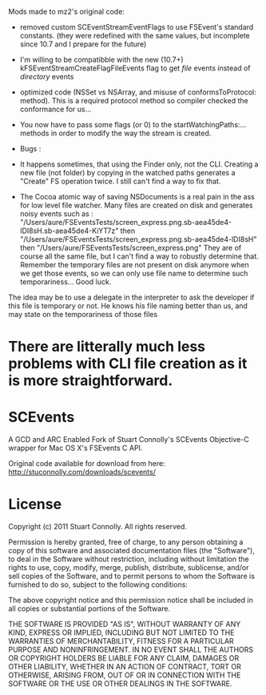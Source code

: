 Mods made to mz2's original code:

- removed custom SCEventStreamEventFlags to use FSEvent's standard constants. (they were redefined with the same values, but incomplete since 10.7 and I prepare for the future)
- I'm willing to be compatibble with the new (10.7+) kFSEventStreamCreateFlagFileEvents flag to get _file_ events instead of _directory_ events 
- optimized code (NSSet vs NSArray, and misuse of conformsToProtocol: method). This is a required protocol method so compiler checked the conformance for us...
- You now have to pass some flags (or 0) to the startWatchingPaths:... methods
in order to modify the way the stream is created.

- Bugs :
- It happens sometimes, that using the Finder only, not the CLI. Creating a new file (not folder) by copying in the watched paths generates a "Create" FS operation twice. I still can't find a way to fix that.
- The Cocoa atomic way of saving NSDocuments is a real pain in the ass for low level file watcher. Many files are created on disk and generates noisy events such as :
"/Users/aure/FSEventsTests/screen_express.png.sb-aea45de4-lDI8sH.sb-aea45de4-KiYT7z" then
"/Users/aure/FSEventsTests/screen_express.png.sb-aea45de4-lDI8sH" then
"/Users/aure/FSEventsTests/screen_express.png"
They are of course all the same file, but I can't find a way to robustly determine that. Remember the temporary files are not present on disk anymore when we get those events, so we can only use file name to determine such temporariness... Good luck.

The idea may be to use a delegate in the interpreter to ask the developer if this file is temporary or not. He knows his file naming better than us, and may state on the temporariness of those files

There are litterally much less problems with CLI file creation as it is more straightforward.
===



SCEvents
========

A GCD and ARC Enabled Fork of Stuart Connolly's SCEvents Objective-C wrapper for Mac OS X's FSEvents C API.

Original code available for download from here: http://stuconnolly.com/downloads/scevents/

License
========

Copyright (c) 2011 Stuart Connolly. All rights reserved.

Permission is hereby granted, free of charge, to any person
obtaining a copy of this software and associated documentation
files (the "Software"), to deal in the Software without
restriction, including without limitation the rights to use,
copy, modify, merge, publish, distribute, sublicense, and/or sell
copies of the Software, and to permit persons to whom the
Software is furnished to do so, subject to the following
conditions:

The above copyright notice and this permission notice shall be
included in all copies or substantial portions of the Software.

THE SOFTWARE IS PROVIDED "AS IS", WITHOUT WARRANTY OF ANY KIND,
EXPRESS OR IMPLIED, INCLUDING BUT NOT LIMITED TO THE WARRANTIES
OF MERCHANTABILITY, FITNESS FOR A PARTICULAR PURPOSE AND
NONINFRINGEMENT. IN NO EVENT SHALL THE AUTHORS OR COPYRIGHT
HOLDERS BE LIABLE FOR ANY CLAIM, DAMAGES OR OTHER LIABILITY,
WHETHER IN AN ACTION OF CONTRACT, TORT OR OTHERWISE, ARISING
FROM, OUT OF OR IN CONNECTION WITH THE SOFTWARE OR THE USE OR
OTHER DEALINGS IN THE SOFTWARE.
